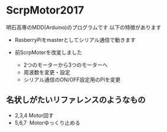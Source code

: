 # ScrpMotor2017

明石高専のMDD(Arduino)のプログラムです
以下の特徴があります

* RasberryPiをmasterとしてシリアル通信で動きます
* 前ScrpMoterを改変しました

  * 2つのモーターから3つのモーターへ
  * 周波数を変更・設定
  * シリアル通信のON/OFF設定用のPIを変更
 
## 名状しがたいリファレンスのようなもの

* 2,3,4
  Motor回す
* 5,6,7
  Motorゆっくり止める
